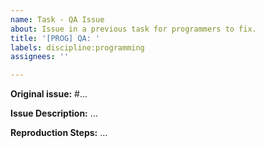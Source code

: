 ```yaml
---
name: Task - QA Issue
about: Issue in a previous task for programmers to fix.
title: '[PROG] QA: '
labels: discipline:programming
assignees: ''

---
```


**Original issue:**
#...

**Issue Description:**
...

**Reproduction Steps:**
...
